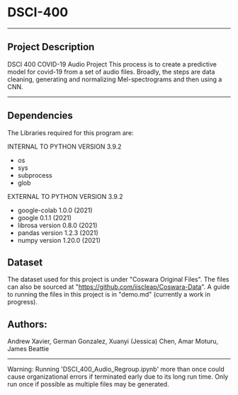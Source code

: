 # DSCI-400
-------------------------
Project Description
-----------------------
DSCI 400 COVID-19 Audio Project
This process is to create a predictive model for covid-19 from a set of audio files.
Broadly, the steps are  data cleaning, generating and normalizing Mel-spectrograms and then using a CNN.

-------------------------------------------------------

Dependencies
-------------------------------------------------------
The Libraries required for this program are:

INTERNAL TO PYTHON VERSION 3.9.2
- os
- sys
- subprocess
- glob

EXTERNAL TO PYTHON VERSION 3.9.2
- google-colab 1.0.0 (2021)
- google 0.1.1 (2021)
- librosa version 0.8.0 (2021)
- pandas version 1.2.3 (2021)
- numpy version 1.20.0 (2021)

Dataset
------------------------------------------------------
The dataset used for this project is under "Coswara Original Files". The files can also be sourced at "https://github.com/iiscleap/Coswara-Data".
A guide to running the files in this project is in "demo.md" (currently a work in progress).

Authors:
-------------------------------------------------------
 Andrew Xavier, German Gonzalez, Xuanyi (Jessica) Chen, Amar Moturu, James Beattie

 ---------------------------------------------------------
 Warning: Running 'DSCI_400_Audio_Regroup.ipynb' more than once could cause organizational errors if terminated early due to its long run time. Only run once if possible as multiple files may be generated.
